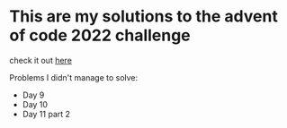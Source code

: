 # This are my solutions to the advent of code 2022 challenge

check it out [here](https://adventofcode.com/)

Problems I didn't manage to solve:

- Day 9
- Day 10
- Day 11 part 2

